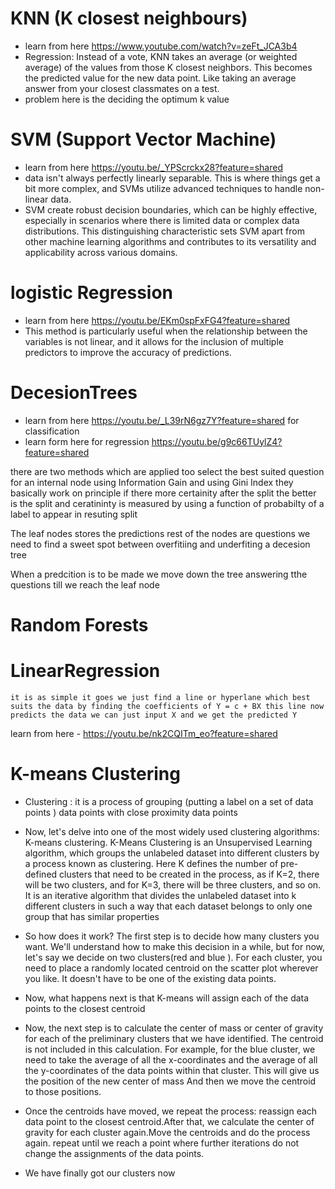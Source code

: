 # KNN (K closest neighbours)
- learn from here https://www.youtube.com/watch?v=zeFt_JCA3b4
- Regression: Instead of a vote, KNN takes an average (or weighted average) of the values from those K closest neighbors. This becomes the predicted value for the new data point. Like taking an average answer from your closest classmates on a test.
- problem here is the deciding the optimum k value 

# SVM (Support Vector Machine)
- learn from here https://youtu.be/_YPScrckx28?feature=shared
- data isn't always perfectly linearly separable. This is where things get a bit more complex, and SVMs utilize advanced techniques to handle non-linear data.
- SVM create robust decision boundaries, which can be highly effective, especially in scenarios where there is limited data or complex data distributions. This distinguishing characteristic sets SVM apart from other machine learning algorithms and contributes to its versatility and applicability across various domains.

# logistic Regression
- learn from here https://youtu.be/EKm0spFxFG4?feature=shared
- This method is particularly useful when the relationship between the variables is not linear, and it allows for the inclusion of multiple predictors to improve the accuracy of predictions.

# DecesionTrees
- learn from here https://youtu.be/_L39rN6gz7Y?feature=shared for classification
- learn form here for regression https://youtu.be/g9c66TUylZ4?feature=shared

there are two methods which are applied too select the best suited question for an internal node using Information Gain and using Gini Index they basically work on principle if there more certainity after the split the better is the split and ceratininty is measured by using a function of  probabilty of a label to appear in resuting split

The leaf nodes stores the predictions rest of the nodes are questions 
we need to find a sweet spot between overfitiing and underfiting a decesion tree

When a predcition is to be made we move down the tree answering tthe questions till we reach the leaf node 


# Random Forests

# LinearRegression
    it is as simple it goes we just find a line or hyperlane which best suits the data by finding the coefficients of Y = c + BX this line now predicts the data we can just input X and we get the predicted Y
learn from here - https://youtu.be/nk2CQITm_eo?feature=shared
# K-means Clustering 

- Clustering : it is a process of grouping (putting a label on a set of data points ) data points with close proximity data points 

- Now, let's delve into one of the most widely used clustering algorithms: K-means clustering. K-Means Clustering is an Unsupervised Learning algorithm, which groups the unlabeled dataset into different clusters by a process known as clustering. Here K defines the number of pre-defined clusters that need to be created in the process, as if K=2, there will be two clusters, and for K=3, there will be three clusters, and so on. It is an iterative algorithm that divides the unlabeled dataset into k different clusters in such a way that each dataset belongs to only one group that has similar properties

- So how does it work? The first step is to decide how many clusters you want. We'll understand how to make this decision in a while, but for now, let's say we decide on two clusters(red and blue ). For each cluster, you need to place a randomly located centroid on the scatter plot wherever you like. It doesn't have to be one of the existing data points.

- Now, what happens next is that K-means will assign each of the data points to the closest centroid 

- Now, the next step is to calculate the center of mass or center of gravity for each of the preliminary clusters that we have identified. The centroid is not included in this calculation. For example, for the blue cluster, we need to take the average of all the x-coordinates and the average of all the y-coordinates of the data points within that cluster. This will give us the position of the new center of mass And then we move the centroid to those positions.

- Once the centroids have moved, we repeat the process: reassign each data point to the closest centroid.After that, we calculate the center of gravity for each cluster again.Move the centroids and do the process again. repeat until we reach a point where further iterations do not change the assignments of the data points.

- We have finally got our clusters now 
